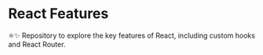 # React Features
⚛️✨ Repository to explore the key features of React, including custom hooks and React Router.
